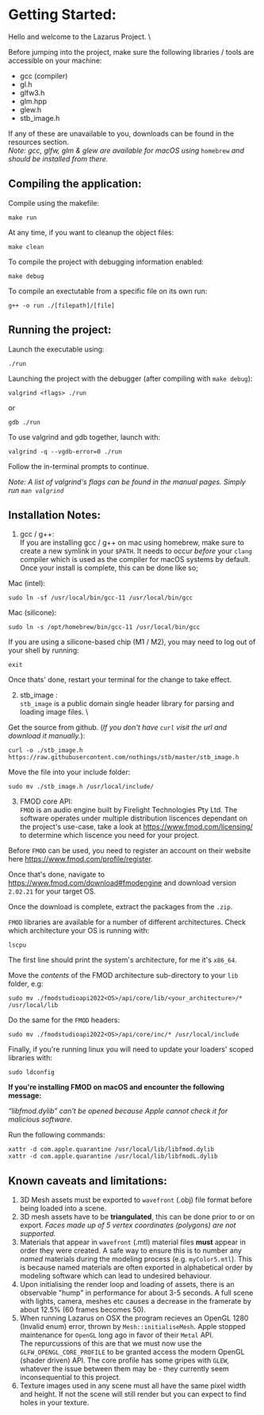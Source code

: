 # Getting Started:
Hello and welcome to the Lazarus Project. \

Before jumping into the project, make sure the following libraries / tools are accessible on your machine:
- gcc (compiler)
- gl.h
- glfw3.h
- glm.hpp
- glew.h
- stb_image.h

If any of these are unavailable to you, downloads can be found in the resources section. \
*Note: gcc, glfw, glm & glew are available for macOS using* `homebrew` *and should be installed from there.*

## Compiling the application:
Compile using the makefile: 
```
make run
```

At any time, if you want to cleanup the object files:
```
make clean
```

To compile the project with debugging information enabled:
```
make debug
```

To compile an exectutable from a specific file on its own run:
```
g++ -o run ./[filepath]/[file]
```

## Running the project:
Launch the executable using:
```
./run
```

Launching the project with the debugger (after compiling with `make debug`):
```
valgrind <flags> ./run
```
or
```
gdb ./run
```

To use valgrind and gdb together, launch with:
```
valgrind -q --vgdb-error=0 ./run
```
Follow the in-terminal prompts to continue.

*Note: A list of valgrind's flags can be found in the manual pages. Simply run `man valgrind`*

## Installation Notes:
1. gcc / g++: \
If you are installing gcc / g++ on mac using homebrew, make sure to create a new symlink in your `$PATH`. It needs to occur *before* your `clang` compiler which is used as the compiler for macOS systems by default. Once your install is complete, this can be done like so; 

Mac (intel):
```
sudo ln -sf /usr/local/bin/gcc-11 /usr/local/bin/gcc
```

Mac (silicone): 
```
sudo ln -s /opt/homebrew/bin/gcc-11 /usr/local/bin/gcc
```

If you are using a silicone-based chip (M1 / M2), you may need to log out of your shell by running: 
```
exit
```
Once thats' done, restart your terminal for the change to take effect.

2. stb_image : \
`stb_image` is a public domain single header library for parsing and loading image files. \

Get the source from github. (*If you don't have `curl` visit the url and download it manually.*):
```
curl -o ./stb_image.h https://raw.githubusercontent.com/nothings/stb/master/stb_image.h
```

Move the file into your include folder:
```
sudo mv ./stb_image.h /usr/local/include/
```

3. FMOD core API: \
`FMOD` is an audio engine built by Firelight Technologies Pty Ltd. The software operates under multiple distribution liscences dependant on the project's use-case, take a look at https://www.fmod.com/licensing/ to determine which liscence you need for your project.

Before `FMOD` can be used, you need to register an account on their website here https://www.fmod.com/profile/register.

Once that's done, navigate to https://www.fmod.com/download#fmodengine and download version `2.02.21` for your target OS.

Once the download is complete, extract the packages from the `.zip`.

`FMOD` libraries are available for a number of different architectures. Check which architecture your OS is running with:
```
lscpu
```
The first line should print the system's architecture, for me it's `x86_64`.

Move the *contents* of the FMOD architecture sub-directory to your `lib` folder, e.g:
```
sudo mv ./fmodstudioapi2022<OS>/api/core/lib/<your_architecture>/* /usr/local/lib
```

Do the same for the `FMOD` headers:
```
sudo mv ./fmodstudioapi2022<OS>/api/core/inc/* /usr/local/include
```

Finally, if you're running linux you will need to update your loaders' scoped libraries with:
```
sudo ldconfig
```

**If you're installing FMOD on macOS and encounter the following message:**

*“libfmod.dylib” can’t be opened because Apple cannot check it for malicious software.*

Run the following commands:
```
xattr -d com.apple.quarantine /usr/local/lib/libfmod.dylib
xattr -d com.apple.quarantine /usr/local/lib/libfmodL.dylib
```

## Known caveats and limitations:
1. 3D Mesh assets must be exported to `wavefront` (.obj) file format before being loaded into a scene.
2. 3D mesh assets have to be **triangulated**, this can be done prior to or on export. *Faces made up of 5 vertex coordinates (polygons) are not supported.*
3. Materials that appear in `wavefront` (.mtl) material files **must** appear in order they were created. A safe way to ensure this is to number any *named* materials during the modeling process (e.g. `myColor5.mtl`). This is because named materials are often exported in alphabetical order by modeling software which can lead to undesired behaviour.
4. Upon initialising the render loop and loading of assets, there is an observable "hump" in performance for about 3-5 seconds. A full scene with lights, camera, meshes etc causes a decrease in the framerate by about 12.5% (60 frames becomes 50).
5. When running Lazarus on OSX the program recieves an OpenGL 1280 (Invalid enum) error, thrown by `Mesh::initialiseMesh`. Apple stopped maintenance for `OpenGL` long ago in favor of their `Metal` API. \
The repurcussions of this are that we must now use the `GLFW_OPENGL_CORE_PROFILE` to be granted access the modern OpenGL (shader driven) API. The core profile has some gripes with `GLEW`, whatever the issue between them may be - they currently seem inconsequential to this project.
6. Texture images used in any scene must all have the same pixel width and height. If not the scene will still render but you can expect to find holes in your texture.